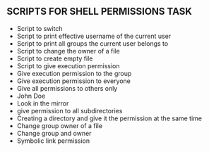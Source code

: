 ## SCRIPTS FOR SHELL PERMISSIONS TASK
* Script to switch
* Script to print effective username of the current user
* Script to print all groups the current user belongs to
* Script to change the owner of a file
* Script to create empty file
* Script to give execution permission
* Give execution permission to the group
* Give execution permission to everyone
* Give all permissions to others only
* John Doe
* Look in the mirror
* give permission to all subdirectories
* Creating a directory and give it the permission at the same time
* Change group owner of a file
* Change group and owner
* Symbolic link permission

